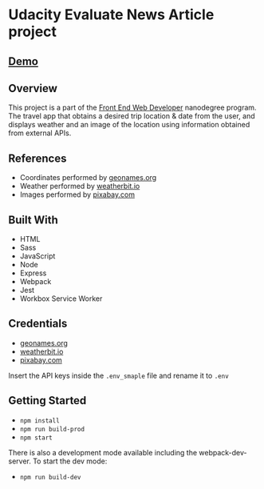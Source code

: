 # Udacity Evaluate News Article project

## [Demo](https://udacity-travel-application.herokuapp.com/)
## Overview
This project is a part of the [Front End Web Developer](https://www.udacity.com/course/front-end-web-developer-nanodegree--nd0011) nanodegree program.
The travel app that obtains a desired trip location & date from the user, and displays weather and an image of the location using information obtained from external APIs.

## References
- Сoordinates performed by [geonames.org](https://www.geonames.org/)
- Weather performed by [weatherbit.io](https://www.weatherbit.io/)
- Images performed by [pixabay.com](https://pixabay.com/)

## Built With
- HTML
- Sass
- JavaScript
- Node
- Express
- Webpack
- Jest
- Workbox Service Worker

## Credentials
- [geonames.org](https://www.geonames.org/)
- [weatherbit.io](https://www.weatherbit.io/)
- [pixabay.com](https://pixabay.com/)

Insert the API keys inside the `.env_smaple` file and rename it to `.env`

## Getting Started
- `npm install`
- `npm run build-prod`
- `npm start`

There is also a development mode available including the webpack-dev-server. To start the dev mode:
- `npm run build-dev`
